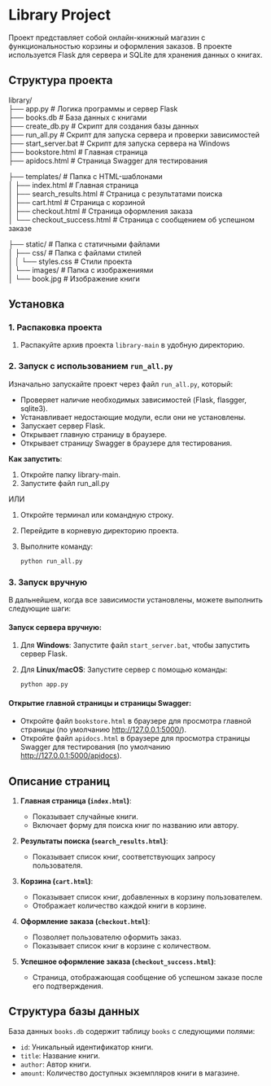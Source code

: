 # Library Project

Проект представляет собой онлайн-книжный магазин с функциональностью корзины и оформления заказов. В проекте используется Flask для сервера и SQLite для хранения данных о книгах.

## Структура проекта

library/  
├── app.py                    # Логика программы и сервер Flask  
├── books.db                  # База данных с книгами  
├── create_db.py              # Скрипт для создания базы данных  
├── run_all.py                # Скрипт для запуска сервера и проверки зависимостей  
├── start_server.bat          # Скрипт для запуска сервера на Windows  
├── bookstore.html            # Главная страница  
├── apidocs.html              # Страница Swagger для тестирования  

├── templates/                # Папка с HTML-шаблонами  
│   ├── index.html            # Главная страница  
│   ├── search_results.html   # Страница с результатами поиска  
│   ├── cart.html             # Страница с корзиной  
│   ├── checkout.html         # Страница оформления заказа  
│   └── checkout_success.html # Страница с сообщением об успешном заказе  

├── static/                   # Папка с статичными файлами  
│   ├── css/                  # Папка с файлами стилей  
│   │   └── styles.css        # Стили проекта  
│   └── images/               # Папка с изображениями  
│       └── book.jpg          # Изображение книги 

## Установка

### 1. Распаковка проекта

1. Распакуйте архив проекта `library-main` в удобную директорию.

### 2. Запуск с использованием `run_all.py`

Изначально запускайте проект через файл `run_all.py`, который:
- Проверяет наличие необходимых зависимостей (Flask, flasgger, sqlite3).
- Устанавливает недостающие модули, если они не установлены.
- Запускает сервер Flask.
- Открывает главную страницу в браузере.
- Открывает страницу Swagger в браузере для тестирования.

**Как запустить**:
1. Откройте папку library-main.
2. Запустите файл run_all.py

ИЛИ

1. Откройте терминал или командную строку.
2. Перейдите в корневую директорию проекта.
3. Выполните команду:

    ```bash
    python run_all.py
    ```

### 3. Запуск вручную

В дальнейшем, когда все зависимости установлены, можете выполнить следующие шаги:

#### Запуск сервера вручную:

1. Для **Windows**: Запустите файл `start_server.bat`, чтобы запустить сервер Flask.
2. Для **Linux/macOS**: Запустите сервер с помощью команды:

    ```bash
    python app.py
    ```

#### Открытие главной страницы и страницы Swagger:

- Откройте файл `bookstore.html` в браузере для просмотра главной страницы (по умолчанию http://127.0.0.1:5000/).
- Откройте файл `apidocs.html` в браузере для просмотра страницы Swagger для тестирования (по умолчанию http://127.0.0.1:5000/apidocs).

## Описание страниц

1. **Главная страница (`index.html`)**:
   - Показывает случайные книги.
   - Включает форму для поиска книг по названию или автору.

2. **Результаты поиска (`search_results.html`)**:
   - Показывает список книг, соответствующих запросу пользователя.

3. **Корзина (`cart.html`)**:
   - Показывает список книг, добавленных в корзину пользователем.
   - Отображает количество каждой книги в корзине.

4. **Оформление заказа (`checkout.html`)**:
   - Позволяет пользователю оформить заказ.
   - Показывает список книг в корзине с количеством.

5. **Успешное оформление заказа (`checkout_success.html`)**:
   - Страница, отображающая сообщение об успешном заказе после его подтверждения.

## Структура базы данных

База данных `books.db` содержит таблицу `books` с следующими полями:

- `id`: Уникальный идентификатор книги.
- `title`: Название книги.
- `author`: Автор книги.
- `amount`: Количество доступных экземпляров книги в магазине.
